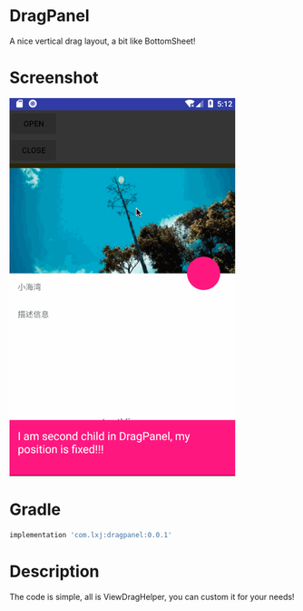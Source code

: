 # DragPanel
A nice vertical drag layout, a bit like BottomSheet!

# Screenshot
![DragPanel](/screenshot/dragpanel.gif)

# Gradle
```groovy
implementation 'com.lxj:dragpanel:0.0.1'
```

# Description
The code is simple, all is ViewDragHelper, you can custom it for your needs!

